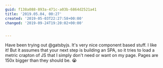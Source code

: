 ```yaml
---
guid: f138a088-893a-471c-a03b-6864d2521a41
title: '2019.05.04, 00:27'
created: '2019-05-03T22:27:58+00:00'
changed: '2019-09-24T19:20:02+00:00'


---
```


Have been trying out @gatsbyjs. It's very nice component based stuff. I like it! But it assumes that your next step is building an SPA, so it tries to load a metric crapton of JS that I simply don't need or want on my page. Pages are 150x bigger than they should be. 😭

